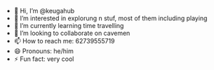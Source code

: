- 👋 Hi, I’m @keugahub
- 👀 I’m interested in explorung n stuf, most of them including playing
- 🌱 I’m currently learning time travelling
- 💞️ I’m looking to collaborate on cavemen
- 📫 How to reach me: 62739555719
- 😄 Pronouns: he/him
- ⚡ Fun fact: very cool

<!---
keugahub/keugahub is a ✨ special ✨ repository because its `README.md` (this file) appears on your GitHub profile.
You can click the Preview link to take a look at your changes.
--->
